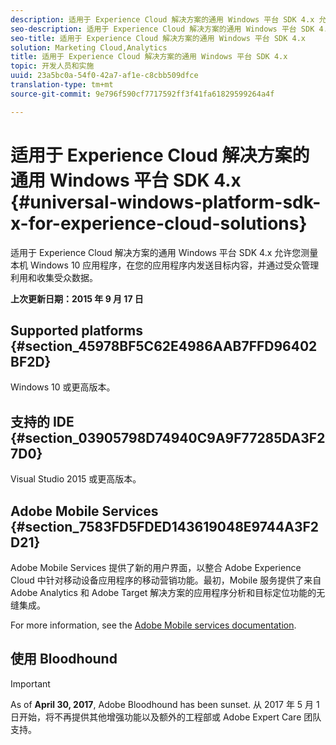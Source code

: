 ```yaml
---
description: 适用于 Experience Cloud 解决方案的通用 Windows 平台 SDK 4.x 允许您测量本机 Windows 10 应用程序，在您的应用程序内发送目标内容，并通过受众管理利用和收集受众数据。
seo-description: 适用于 Experience Cloud 解决方案的通用 Windows 平台 SDK 4.x 允许您测量本机 Windows 10 应用程序，在您的应用程序内发送目标内容，并通过受众管理利用和收集受众数据。
seo-title: 适用于 Experience Cloud 解决方案的通用 Windows 平台 SDK 4.x
solution: Marketing Cloud,Analytics
title: 适用于 Experience Cloud 解决方案的通用 Windows 平台 SDK 4.x
topic: 开发人员和实施
uuid: 23a5bc0a-54f0-42a7-af1e-c8cbb509dfce
translation-type: tm+mt
source-git-commit: 9e796f590cf7717592ff3f41fa61829599264a4f

---
```



# 适用于 Experience Cloud 解决方案的通用 Windows 平台 SDK 4.x {#universal-windows-platform-sdk-x-for-experience-cloud-solutions}

适用于 Experience Cloud 解决方案的通用 Windows 平台 SDK 4.x 允许您测量本机 Windows 10 应用程序，在您的应用程序内发送目标内容，并通过受众管理利用和收集受众数据。

**上次更新日期：2015 年 9 月 17 日**

## Supported platforms {#section_45978BF5C62E4986AAB7FFD96402BF2D}

Windows 10 或更高版本。

## 支持的 IDE {#section_03905798D74940C9A9F77285DA3F27D0}

Visual Studio 2015 或更高版本。

## Adobe Mobile Services {#section_7583FD5FDED143619048E9744A3F2D21}

Adobe Mobile Services 提供了新的用户界面，以整合 Adobe Experience Cloud 中针对移动设备应用程序的移动营销功能。最初，Mobile 服务提供了来自 Adobe Analytics 和 Adobe Target 解决方案的应用程序分析和目标定位功能的无缝集成。

For more information, see the [Adobe Mobile services documentation](/help/using/home.md).

## 使用 Bloodhound

>[!IMPORTANT]
>
>As of **April 30, 2017**, Adobe Bloodhound has been
sunset. 从 2017 年 5 月 1 日开始，将不再提供其他增强功能以及额外的工程部或 Adobe Expert Care 团队支持。
